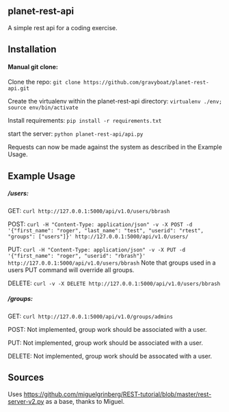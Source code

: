 ## planet-rest-api

A simple rest api for a coding exercise.

## Installation

#### Manual git clone:

Clone the repo: `git clone https://github.com/gravyboat/planet-rest-api.git`

Create the virtualenv within the planet-rest-api directory: `virtualenv ./env; source env/bin/activate`

Install requirements: `pip install -r requirements.txt`

start the server: `python planet-rest-api/api.py`

Requests can now be made against the system as described in the Example Usage.

## Example Usage

##### /users:

GET: `curl http://127.0.0.1:5000/api/v1.0/users/bbrash`

POST: `curl -H "Content-Type: application/json" -v -X POST -d '{"first_name": "roger", "last_name": "test", "userid": "rtest", "groups": ["users"]}' http://127.0.0.1:5000/api/v1.0/users/`

PUT: `curl -H "Content-Type: application/json" -v -X PUT -d '{"first_name": "roger", "userid": "rbrash"}' http://127.0.0.1:5000/api/v1.0/users/bbrash`
Note that groups used in a users PUT command will override all groups.

DELETE: `curl -v -X DELETE http://127.0.0.1:5000/api/v1.0/users/bbrash`

##### /groups:

GET: `curl http://127.0.0.1:5000/api/v1.0/groups/admins`

POST: Not implemented, group work should be associated with a user.

PUT: Not implemented, group work should be associated with a user.

DELETE: Not implemented, group work should be assocated with a user.

## Sources

Uses https://github.com/miguelgrinberg/REST-tutorial/blob/master/rest-server-v2.py
as a base, thanks to Miguel.
